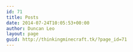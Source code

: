 ```yaml
---
id: 71
title: Posts
date: 2014-07-24T10:05:53+00:00
author: Duncan Leo
layout: page
guid: http://thinkingminecraft.tk/?page_id=71
---
```

